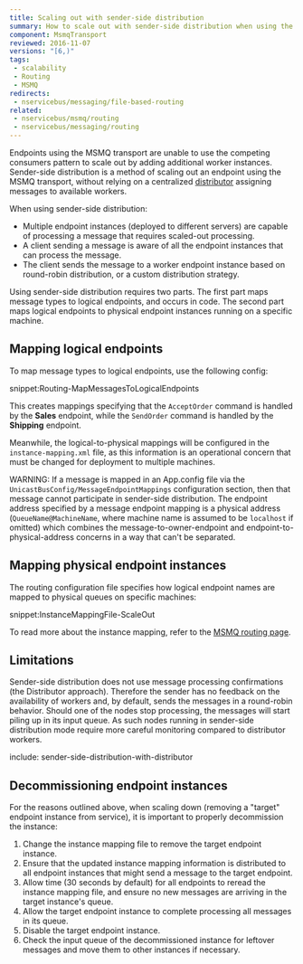 ```yaml
---
title: Scaling out with sender-side distribution
summary: How to scale out with sender-side distribution when using the MSMQ transport.
component: MsmqTransport
reviewed: 2016-11-07
versions: "[6,)"
tags:
 - scalability
 - Routing
 - MSMQ
redirects:
 - nservicebus/messaging/file-based-routing
related:
 - nservicebus/msmq/routing
 - nservicebus/messaging/routing
---
```


Endpoints using the MSMQ transport are unable to use the competing consumers pattern to scale out by adding additional worker instances. Sender-side distribution is a method of scaling out an endpoint using the MSMQ transport, without relying on a centralized [distributor](/nservicebus/msmq/distributor/) assigning messages to available workers.

When using sender-side distribution:

 * Multiple endpoint instances (deployed to different servers) are capable of processing a message that requires scaled-out processing.
 * A client sending a message is aware of all the endpoint instances that can process the message.
 * The client sends the message to a worker endpoint instance based on round-robin distribution, or a custom distribution strategy.

Using sender-side distribution requires two parts. The first part maps message types to logical endpoints, and occurs in code. The second part maps logical endpoints to physical endpoint instances running on a specific machine.


## Mapping logical endpoints

To map message types to logical endpoints, use the following config:

snippet:Routing-MapMessagesToLogicalEndpoints

This creates mappings specifying that the `AcceptOrder` command is handled by the **Sales** endpoint, while the `SendOrder` command is handled by the **Shipping** endpoint.

Meanwhile, the logical-to-physical mappings will be configured in the `instance-mapping.xml` file, as this information is an operational concern that must be changed for deployment to multiple machines.

WARNING: If a message is mapped in an App.config file via the `UnicastBusConfig/MessageEndpointMappings` configuration section, then that message cannot participate in sender-side distribution. The endpoint address specified by a message endpoint mapping is a physical address (`QueueName@MachineName`, where machine name is assumed to be `localhost` if omitted) which combines the message-to-owner-endpoint and endpoint-to-physical-address concerns in a way that can't be separated.


## Mapping physical endpoint instances

The routing configuration file specifies how logical endpoint names are mapped to physical queues on specific machines:

snippet:InstanceMappingFile-ScaleOut

To read more about the instance mapping, refer to the [MSMQ routing page](/nservicebus/msmq/routing.md).


## Limitations

Sender-side distribution does not use message processing confirmations (the Distributor approach). Therefore the sender has no feedback on the availability of workers and, by default, sends the messages in a round-robin behavior. Should one of the nodes stop processing, the messages will start piling up in its input queue. As such nodes running in sender-side distribution mode require more careful monitoring compared to distributor workers.

include: sender-side-distribution-with-distributor

## Decommissioning endpoint instances

For the reasons outlined above, when scaling down (removing a "target" endpoint instance from service), it is important to properly decommission the instance:

 1. Change the instance mapping file to remove the target endpoint instance.
 1. Ensure that the updated instance mapping information is distributed to all endpoint instances that might send a message to the target endpoint.
 1. Allow time (30 seconds by default) for all endpoints to reread the instance mapping file, and ensure no new messages are arriving in the target instance's queue.
 1. Allow the target endpoint instance to complete processing all messages in its queue.
 1. Disable the target endpoint instance.
 1. Check the input queue of the decommissioned instance for leftover messages and move them to other instances if necessary.
